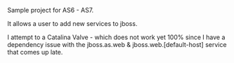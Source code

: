 Sample project for AS6 - AS7.

It allows a user to add new services to jboss.

I attempt to a Catalina Valve - which does not work yet 100%
since I have a dependency issue with the jboss.as.web & jboss.web.[default-host]
service that comes up late.
